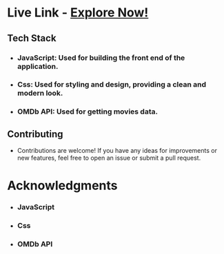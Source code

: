 # Live Link - <a target="_blank" href="https://jio-mart-replica.vercel.app/">Explore Now!</a>

## Tech Stack

- ### JavaScript: Used for building the front end of the application.
- ### Css: Used for styling and design, providing a clean and modern look.
- ### OMDb API: Used for getting movies data.

## Contributing

- Contributions are welcome! If you have any ideas for improvements or new features, feel free to open an issue or submit a pull request.

# Acknowledgments
- ### JavaScript
- ### Css
- ### OMDb API
